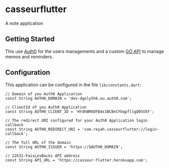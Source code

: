 # casseurflutter

A note application

## Getting Started

This use [Auth0](https://auth0.com/) for the users managements and a custom [GO API](https://github.com/CedricThomas/22h31-FaisLesBacks) to manage memos and reminders.

## Configuration

This application can be configured in the file `lib/constants.dart`:
```
// Domain of you Auth0 Application
const String AUTH0_DOMAIN = 'dev-dgoly5h6.eu.auth0.com';

// ClientId of you Auth0 Application
const String AUTH0_CLIENT_ID = 'HYdhBMXDFB4x1BCBnCFbqpfllgQ05U5F';

// The redirect URI configured for your Auth0 Application login callback
const String AUTH0_REDIRECT_URI = 'com.reyah.casseurflutter://login-callback';

// The full URL of the domain
const String AUTH0_ISSUER = 'https://$AUTH0_DOMAIN';

// 22h31-FaisLesBacks API address
const String API_URL = 'https://casseur-flutter.herokuapp.com';
```
